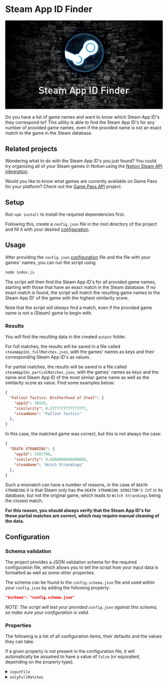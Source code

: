 # Steam App ID Finder

![Steam Banner](./images/SteamAppIDFinderBanner.png)

Do you have a list of game names and want to know which Steam App ID's they correspond to?
This utility is able to find the Steam App ID's for any number of provided game names, even if the provided name is not an exact match to the game in the Steam database.

## Related projects

Wondering what to do with the Steam App ID's you just found? You could try organizing all of your Steam games in Notion using the [Notion Steam API integration](https://github.com/NikkelM/Notion-Steam-API-Integration).

Would you like to know what games are currently available on Game Pass for your platform? Check out the [Game Pass API](https://github.com/NikkelM/Game-Pass-API) project.

## Setup

Run `npm install` to install the required dependencies first.

Following this, create a `config.json` file in the root directory of the project and fill it with your desired [configuration](#configuration).

## Usage

After providing the `config.json` [configuration](#configuration) file and the file with your games' names, you can run the script using

```bash
node index.js
```

The script will then find the Steam App ID's for all provided game names, starting with those that have an exact match in the Steam database.
If no exact match is found, the script will match the resulting game names to the Steam App ID' of the game with the highest similarity score.

Note that the script will *always* find a match, even if the provided game name is not a (Steam) game to begin with.

### Results

You will find the resulting data in the created `output` folder.

For full matches, the results will be saved in a file called `steamAppIds_fullMatches.json`, with the games' names as keys and their corresponding Steam App ID's as values.

For partial matches, the results will be saved in a file called `steamAppIds_partialMatches.json`, with the games' names as keys and the name and Steam App ID of the most similar game name as well as the similarity score as value.
Find some examples below:

```json
{
  "Fallout Tactics: Brotherhood of Steel": {
    "appId": 38420,
    "similarity": 0.5777777777777777,
    "steamName": "Fallout Tactics"
  },
}
```

In this case, the matched game was correct, but this is not always the case:

```json
{
  "DEATH STRANDING": {
    "appId": 1507790,
    "similarity": 0.6666666666666666,
    "steamName": "Witch Strandings"
  },
}
```

Such a mismatch can have a number of reasons, in the case of `DEATH STRANDING` it is that Steam only has the `DEATH STRANDING DIRECTOR'S CUT` in its database, but not the original game, which leads to `Witch Strandings` being the closest match.

**For this reason, you should always verify that the Steam App ID's for these partial matches are correct, which may require manual cleaning of the data.**

## Configuration

### Schema validation

The project provides a JSON validation schema for the required configuration file, which allows you to tell the script how your input data is formatted as well as some other properties.

The schema can be found in the `config.schema.json` file and used within your `config.json` by adding the following property:

```json
"$schema": "config.schema.json"
```

*NOTE: The script will test your provided `config.json` against this schema, so make sure your configuration is valid.*

### Properties

The following is a list of all configuration items, their defaults and the values they can take.

If a given property is not present in the configuration file, it will automatically be assumed to have a value of `false` (or equivalent, depending on the property type).

<details>
<summary><code>inputFile</code></summary>

The file to read the game names from.

| Type | Default value | Possible values | Required |
| --- | --- | --- | --- |
| `object` | See item below | See sections below | Yes |

<h4><code>fileName</code></h4>

The name of the file to read the game names from.

Note: Do *not* provide the file's type/extension here.

| Type | Default value | Possible values | Required |
| --- | --- | --- | --- |
| `string` | `gameNames` | Any valid file name | Yes |

<h4><code>fileType</code></h4>

The file type of the input file. Choose from any of the supported file types listed.

| Type | Default value | Possible values | Required |
| --- | --- | --- | --- |
| `string` | `txt` | `txt`, `csv` | Yes |

<h4><code>delimiter</code></h4>

The delimiter to use when parsing the input file.

| Type | Default value | Possible values | Required |
| --- | --- | --- | --- |
| `string` | `,` | Any valid delimiter | Yes, if the file type requires it |
</details>


<details>
<summary><code>onlyFullMatches</code></summary>

Whether to only get Steam App ID's for full matches or also for partial matches. If set to false, partial matches will be saved to a different output file.

| Type | Default value | Possible values | Required |
| --- | --- | --- | --- |
| `boolean` | `false` | `true`, `false` | No |
</details>